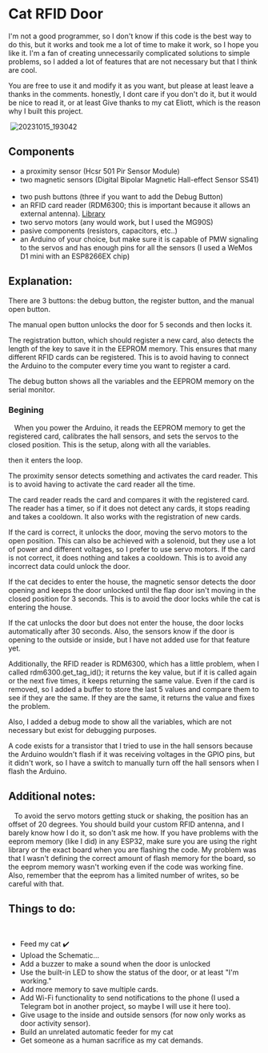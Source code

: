 # Cat RFID Door


I'm not a good programmer, so I don't know if this code is the best way to do this, but it works and took me a lot of time to make it work, so I hope you like it.
I'm a fan of creating unnecessarily complicated solutions to simple problems, so I added a lot of features that are not necessary but that I think are cool.

You are free to use it and modify it as you want, but please at least leave a thanks in the comments.
honestly, I dont care if you don't do it, but it would be nice to read it, or at least
Give thanks to my cat Eliott, which is the reason why I built this project.

 ![20231015_193042](https://github.com/MrGeorgeK55/CatRFID/assets/103085400/0b417380-127d-45ae-9fa8-ae1a74eb8e03)


## Components
+ a proximity sensor (Hcsr 501 Pir Sensor Module)
+ two magnetic sensors (Digital Bipolar Magnetic Hall-effect Sensor SS41)  
+ two push buttons (three if you want to add the Debug Button)  
+ an RFID card reader (RDM6300; this is important because it allows an external antenna). [Library](https://github.com/arduino12/rdm6300)
+ two servo motors (any would work, but I used the MG90S)
+ pasive components (resistors, capacitors, etc..)
+ an Arduino of your choice, but make sure it is capable of PMW signaling to the servos and has enough pins for all the sensors (I used a WeMos D1 mini with an ESP8266EX chip)  

## Explanation:

There are 3 buttons: the debug button, the register button, and the manual open button.

The manual open button unlocks the door for 5 seconds and then locks it.

The registration button, which should register a new card, also detects the length of the key to save it in the EEPROM memory.
This ensures that many different RFID cards can be registered.
This is to avoid having to connect the Arduino to the computer every time you want to register a card.

The debug button shows all the variables and the EEPROM memory on the serial monitor.
  
### Begining
  
When you power the Arduino, it reads the EEPROM memory to get the registered card, calibrates the hall sensors, and sets the servos to the closed position.
This is the setup, along with all the variables.

then it enters the loop.

The proximity sensor detects something and activates the card reader.
This is to avoid having to activate the card reader all the time.

The card reader reads the card and compares it with the registered card.
The reader has a timer, so if it does not detect any cards, it stops reading and takes a cooldown. It also works with the registration of new cards.

If the card is correct, it unlocks the door, moving the servo motors to the open position.
This can also be achieved with a solenoid, but they use a lot of power and different voltages, so I prefer to use servo motors.
If the card is not correct, it does nothing and takes a cooldown.
This is to avoid any incorrect data could unlock the door.

If the cat decides to enter the house, the magnetic sensor detects the door opening and keeps the door unlocked until the flap door isn't moving in the closed position for 3 seconds.
This is to avoid the door locks while the cat is entering the house.

If the cat unlocks the door but does not enter the house, the door locks automatically after 30 seconds.
Also, the sensors know if the door is opening to the outside or inside, but I have not added use for that feature yet.

Additionally, the RFID reader is RDM6300, which has a little problem, when I called rdm6300.get_tag_id(); it returns the key value, but if it is called again or the next five times, it keeps returning the same value.
Even if the card is removed, so I added a buffer to store the last 5 values and compare them to see if they are the same. If they are the same, it returns the value and fixes the problem.

Also, I added a debug mode to show all the variables, which are not necessary but exist for debugging purposes.

A code exists for a transistor that I tried to use in the hall sensors because the Arduino wouldn't flash if it was receiving voltages in the GPIO pins, but it didn't work, so I have a switch to manually turn off the hall sensors when I flash the Arduino.
  
  
## Additional notes:
  
To avoid the servo motors getting stuck or shaking, the position has an offset of 20 degrees.
You should build your custom RFID antenna, and I barely know how I do it, so don't ask me how.
If you have problems with the eeprom memory (like I did) in any ESP32, make sure you are using the right library or the exact board when you are flashing the code.
My problem was that I wasn't defining the correct amount of flash memory for the board, so the eeprom memory wasn't working even if the code was working fine.
Also, remember that the eeprom has a limited number of writes, so be careful with that.
  
  
## Things to do:
  
+ Feed my cat ✔️
+ Upload the Schematic...
+ Add a buzzer to make a sound when the door is unlocked
+ Use the built-in LED to show the status of the door, or at least "I'm working."
+ Add more memory to save multiple cards.
+ Add Wi-Fi functionality to send notifications to the phone (I used a Telegram bot in another project, so maybe I will use it here too).
+ Give usage to the inside and outside sensors (for now only works as door activity sensor).
+ Build an unrelated automatic feeder for my cat
+ Get someone as a human sacrifice as my cat demands.
